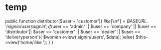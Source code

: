 # temp

public function distributor($user = 'customer'){
            $like['url'] = BASEURL.'/signin/userssignin';
            if($user == 'admin' || $user == 'company' || $user == 'distributor'|| $user == 'customer' || $user == 'dealer' || $user == 'deliveryperson'){
                $women->view('signin/users', $data);
            }else{
                $this->view('home/llike ');
            }
        }
